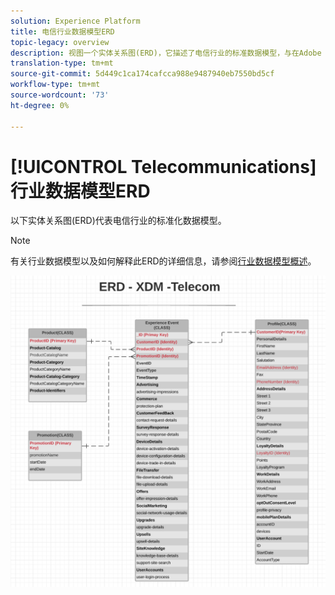 ```yaml
---
solution: Experience Platform
title: 电信行业数据模型ERD
topic-legacy: overview
description: 视图一个实体关系图(ERD)，它描述了电信行业的标准数据模型，与在Adobe Experience Platform中使用的体验数据模型(XDM)兼容。
translation-type: tm+mt
source-git-commit: 5d449c1ca174cafcca988e9487940eb7550bd5cf
workflow-type: tm+mt
source-wordcount: '73'
ht-degree: 0%

---
```



# [!UICONTROL Telecommunications] 行业数据模型ERD

以下实体关系图(ERD)代表电信行业的标准化数据模型。

>[!NOTE]
>
>有关行业数据模型以及如何解释此ERD的详细信息，请参阅[行业数据模型概述](./overview.md)。

![](../../images/industries/telecom.png)